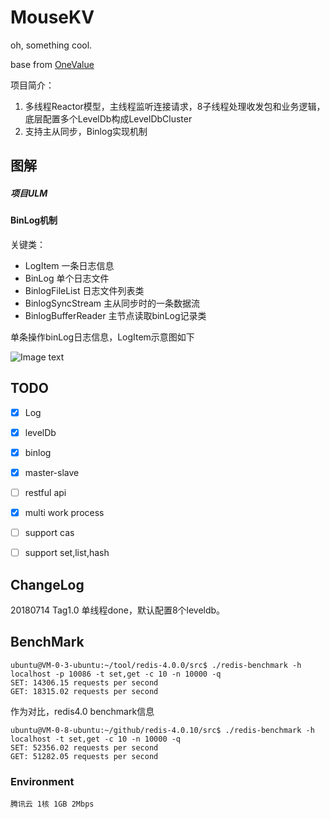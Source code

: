 # MouseKV
oh, something cool.

base from [OneValue](https://github.com/onexsoft/OneValue)

项目简介：
1. 多线程Reactor模型，主线程监听连接请求，8子线程处理收发包和业务逻辑，底层配置多个LevelDb构成LevelDbCluster
2. 支持主从同步，Binlog实现机制


## 图解

##### 项目ULM

#### BinLog机制

关键类：
- LogItem 一条日志信息
- BinLog 单个日志文件
- BinlogFileList 日志文件列表类
- BinlogSyncStream 主从同步时的一条数据流
- BinlogBufferReader 主节点读取binLog记录类

单条操作binLog日志信息，LogItem示意图如下

![Image text](https://github.com/panzg123/MouseKV/blob/master/images/MouseKv_LogItem.png)


## TODO
- [x] Log
- [x] levelDb
- [x] binlog
- [x] master-slave
- [ ] restful api
- [x] multi work process
- [ ] support cas
- [ ] support set,list,hash


## ChangeLog
20180714 Tag1.0 单线程done，默认配置8个leveldb。


## BenchMark

    ubuntu@VM-0-3-ubuntu:~/tool/redis-4.0.0/src$ ./redis-benchmark -h localhost -p 10086 -t set,get -c 10 -n 10000 -q
    SET: 14306.15 requests per second
    GET: 18315.02 requests per second

作为对比，redis4.0 benchmark信息

    ubuntu@VM-0-8-ubuntu:~/github/redis-4.0.10/src$ ./redis-benchmark -h localhost -t set,get -c 10 -n 10000 -q
    SET: 52356.02 requests per second
    GET: 51282.05 requests per second

### Environment

	腾讯云 1核 1GB 2Mbps
